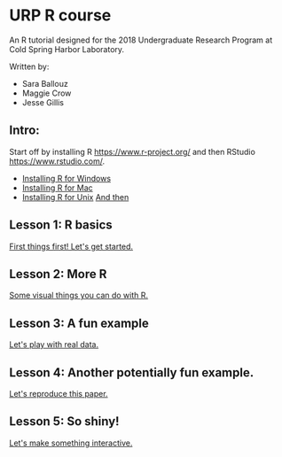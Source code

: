 # URP R course

An R tutorial designed for the 2018 Undergraduate Research Program at Cold Spring Harbor Laboratory.

Written by: 
- Sara Ballouz
- Maggie Crow 
- Jesse Gillis

## Intro: 
Start off by installing R https://www.r-project.org/ and then RStudio https://www.rstudio.com/.
- [Installing R for Windows](/intro/installwindows.md)
- [Installing R for Mac](/intro/installmac.md)
- [Installing R for Unix](/intro/installunix.md)
[And then](/intro/intro.md)   

## Lesson 1: R basics 
[First things first! Let's get started.](/lessons/lesson1.md)   

## Lesson 2: More R 
[Some visual things you can do with R.](/lessons/lesson2.md)

## Lesson 3: A fun example 
[Let's play with real data.](/lessons/lesson3.md)

## Lesson 4: Another potentially fun example.
[Let's reproduce this paper.](/lessons/lesson4.md)

## Lesson 5: So shiny!
[Let's make something interactive.](/lessons/lesson5.md)
